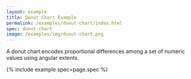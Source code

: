 ```yaml
---
layout: example
title: Donut Chart Example
permalink: /examples/donut-chart/index.html
spec: donut-chart
image: /examples/img/donut-chart.png
---
```


A donut chart encodes proportional differences among a set of numeric values using angular extents.

{% include example spec=page.spec %}
